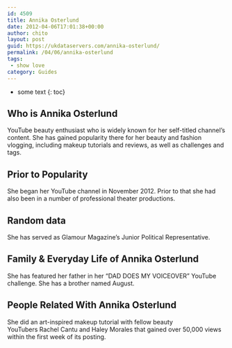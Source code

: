 ```yaml
---
id: 4509
title: Annika Osterlund
date: 2012-04-06T17:01:38+00:00
author: chito
layout: post
guid: https://ukdataservers.com/annika-osterlund/
permalink: /04/06/annika-osterlund
tags:
 - show love
category: Guides
---
```


* some text
{: toc}
          
          
## Who is  Annika Osterlund
                  
                  
                  
YouTube beauty enthusiast who is widely known for her self-titled channel&#8217;s content. She has gained popularity there for her beauty and fashion vlogging, including makeup tutorials and reviews, as well as challenges and tags. 
                  
                
                
                
## Prior to Popularity 
                  
                  
                  
She began her YouTube channel in November 2012. Prior to that she had also been in a number of professional theater productions. 
                  
                
                
                
## Random data 
                  
                  
                  
She has served as Glamour Magazine&#8217;s Junior Political Representative.
                  
                
                
                
## Family & Everyday Life of Annika Osterlund
                  
                  
                  
She has featured her father in her &#8220;DAD DOES MY VOICEOVER&#8221; YouTube challenge. She has a brother named August.
                  
                
                
                
## People Related With  Annika Osterlund
                  
                  
                  
She did an art-inspired makeup tutorial with fellow beauty YouTubers Rachel Cantu and Haley Morales that gained over 50,000 views within the first week of its posting.
                  
                
              
            
          
          
          
    
    
  
